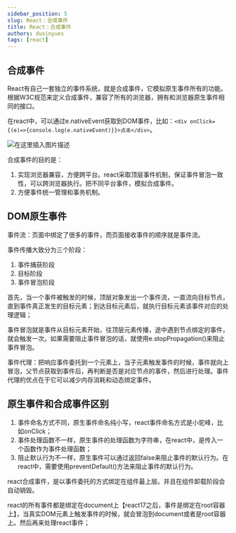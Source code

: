 ```yaml
---
sidebar_position: 5
slug: React：合成事件
title: React：合成事件
authors: duxinyues
tags: [react]
---
```

<!--
 * @Author: duxinyues yongyuan253015@gmail.com
 * @Date: 2023-02-17 17:29:32
 * @LastEditors: duxinyues yongyuan253015@gmail.com
 * @LastEditTime: 2023-02-17 23:17:15
 * @FilePath: \blog\docs\react\react202302171729.md
 * @Description: 
 * Copyright (c) 2023 by ${git_name} email: ${git_email}, All Rights Reserved.
-->

## 合成事件

React有自己一套独立的事件系统，就是合成事件，它模拟原生事件所有的功能。根据W3C规范来定义合成事件，兼容了所有的浏览器，拥有和浏览器原生事件相同的接口。

在react中，可以通过e.nativeEvent获取到DOM事件，比如：`<div onClick={(e)=>{console.log(e.nativeEvent)}}>点击</div>`。

![在这里插入图片描述](https://img-blog.csdnimg.cn/68b43d4d2fac449b9abdbda00caa79ac.png)

合成事件的目的是：

1. 实现浏览器兼容，方便跨平台。react采取顶层事件机制，保证事件冒泡一致性，可以跨浏览器执行。把不同平台事件，模拟合成事件。
2. 方便事件统一管理和事务机制。

## DOM原生事件

事件流：页面中绑定了很多的事件，而页面接收事件的顺序就是事件流。

事件传播大致分为三个阶段：

1. 事件捕获阶段
2. 目标阶段
3. 事件冒泡阶段

首先，当一个事件被触发的时候，顶层对象发出一个事件流，一直流向目标节点，直到事件真正发生的目标元素；到达目标元素后，就执行目标元素该事件对应的处理逻辑；

事件冒泡就是事件从目标元素开始，往顶层元素传播，途中遇到节点绑定的事件，就会触发一次。如果需要阻止事件冒泡的话，就使用e.stopPropagation()来阻止事件冒泡。

事件代理：把响应事件委托到一个元素上，当子元素触发事件的时候，事件就向上冒泡，父节点获取到事件后，再判断是否是对应节点的事件，然后进行处理。事件代理的优点在于它可以减少内存消耗和动态绑定事件。

## 原生事件和合成事件区别

1. 事件命名方式不同，原生事件命名纯小写，react事件命名方式是小驼峰，比如onClick；
2. 事件处理函数不一样，原生事件的处理函数为字符串，在react中，是传入一个函数作为事件处理函数；
3. 阻止默认行为不一样，原生事件可以通过返回false来阻止事件的默认行为。在react中，需要使用preventDefault()方法来阻止事件的默认行为。

react合成事件，是以事件委托的方式绑定在组件最上层。并且在组件卸载阶段会自动销毁。

react的所有事件都是绑定在document上【react17之后，事件是绑定在root容器上】，当真实DOM元素上触发事件的时候，就会冒泡到document或者是root容器上。然后再来处理react事件；
